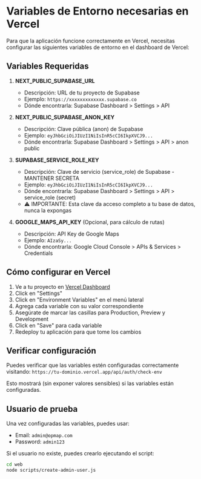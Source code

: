 # Variables de Entorno necesarias en Vercel

Para que la aplicación funcione correctamente en Vercel, necesitas configurar las siguientes variables de entorno en el dashboard de Vercel:

## Variables Requeridas

1. **NEXT_PUBLIC_SUPABASE_URL**
   - Descripción: URL de tu proyecto de Supabase
   - Ejemplo: `https://xxxxxxxxxxxxx.supabase.co`
   - Dónde encontrarla: Supabase Dashboard > Settings > API

2. **NEXT_PUBLIC_SUPABASE_ANON_KEY**
   - Descripción: Clave pública (anon) de Supabase
   - Ejemplo: `eyJhbGciOiJIUzI1NiIsInR5cCI6IkpXVCJ9...`
   - Dónde encontrarla: Supabase Dashboard > Settings > API > anon public

3. **SUPABASE_SERVICE_ROLE_KEY**
   - Descripción: Clave de servicio (service_role) de Supabase - MANTENER SECRETA
   - Ejemplo: `eyJhbGciOiJIUzI1NiIsInR5cCI6IkpXVCJ9...`
   - Dónde encontrarla: Supabase Dashboard > Settings > API > service_role (secret)
   - ⚠️ IMPORTANTE: Esta clave da acceso completo a tu base de datos, nunca la expongas

4. **GOOGLE_MAPS_API_KEY** (Opcional, para cálculo de rutas)
   - Descripción: API Key de Google Maps
   - Ejemplo: `AIzaSy...`
   - Dónde encontrarla: Google Cloud Console > APIs & Services > Credentials

## Cómo configurar en Vercel

1. Ve a tu proyecto en [Vercel Dashboard](https://vercel.com/dashboard)
2. Click en "Settings"
3. Click en "Environment Variables" en el menú lateral
4. Agrega cada variable con su valor correspondiente
5. Asegúrate de marcar las casillas para Production, Preview y Development
6. Click en "Save" para cada variable
7. Redeploy tu aplicación para que tome los cambios

## Verificar configuración

Puedes verificar que las variables estén configuradas correctamente visitando:
`https://tu-dominio.vercel.app/api/auth/check-env`

Esto mostrará (sin exponer valores sensibles) si las variables están configuradas.

## Usuario de prueba

Una vez configuradas las variables, puedes usar:
- Email: `admin@opmap.com`
- Password: `admin123`

Si el usuario no existe, puedes crearlo ejecutando el script:
```bash
cd web
node scripts/create-admin-user.js
```